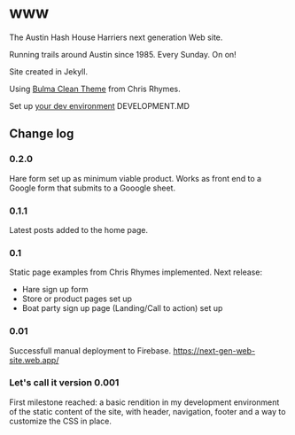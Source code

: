# www
The Austin Hash House Harriers next generation Web site.

Running trails around Austin since 1985. Every Sunday. On on!

Site created in Jekyll.

Using [Bulma Clean Theme](https://github.com/chrisrhymes/bulma-clean-theme) from Chris Rhymes.

Set up [your dev environment](DEVELOPMENT.MD) DEVELOPMENT.MD

## Change log
### 0.2.0
Hare form set up as minimum viable product. Works as front end to a Google form that submits to a Gooogle sheet.
### 0.1.1
Latest posts added to the home page.

### 0.1
Static page examples from Chris Rhymes implemented. Next release: 
* Hare sign up form
* Store or product pages set up
* Boat party sign up page (Landing/Call to action) set up

### 0.01
Successfull manual deployment to Firebase. https://next-gen-web-site.web.app/

### Let's call it version 0.001
First milestone reached: a basic rendition in my development environment of the static content of the site, with header, navigation, footer and a way to customize the CSS in place. 
